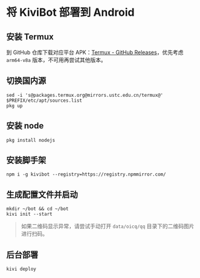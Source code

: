 # 将 KiviBot 部署到 Android

## 安装 Termux

到 GitHub 仓库下载对应平台 APK：[Termux - GitHub Releases](https://github.com/termux/termux-app/releases)，优先考虑 `arm64-v8a` 版本，不可用再尝试其他版本。

## 切换国内源

```shell
sed -i 's@packages.termux.org@mirrors.ustc.edu.cn/termux@' $PREFIX/etc/apt/sources.list
pkg up
```

## 安装 node

```shell
pkg install nodejs
```

## 安装脚手架

```shell
npm i -g kivibot --registry=https://registry.npmmirror.com/
```

## 生成配置文件并启动

```shell
mkdir ~/bot && cd ~/bot
kivi init --start
```

> 如果二维码显示异常，请尝试手动打开 `data/oicq/qq` 目录下的二维码图片进行扫码。

## 后台部署

```shell
kivi deploy
```
